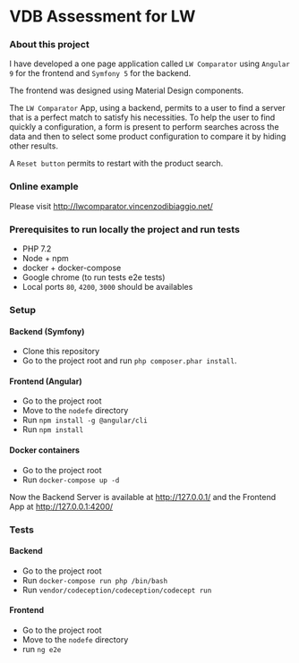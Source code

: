 # VDB Assessment for LW

### About this project
I have developed a one page application called `LW Comparator` using `Angular 9` for the frontend and `Symfony 5` for the backend.

The frontend was designed using Material Design components.

The `LW Comparator` App, using a backend, permits to a user to find a server that is a perfect match to satisfy his necessities. To help the user to find quickly a configuration, a form is present to perform searches across the data and then to select some product configuration to compare it by hiding other results.

A `Reset button` permits to restart with the product search. 

### Online example
Please visit http://lwcomparator.vincenzodibiaggio.net/

### Prerequisites to run locally the project and run tests

* PHP 7.2
* Node + npm
* docker + docker-compose
* Google chrome (to run tests e2e tests)
* Local ports `80`, `4200`, `3000` should be availables

### Setup

#### Backend (Symfony)
* Clone this repository
* Go to the project root and run `php composer.phar install`.

#### Frontend (Angular)
* Go to the project root 
* Move to the `nodefe` directory
* Run `npm install -g @angular/cli`
* Run `npm install`

#### Docker containers
* Go to the project root
* Run `docker-compose up -d`

Now the Backend Server is available at http://127.0.0.1/ and the Frontend App at http://127.0.0.1:4200/

### Tests

#### Backend
* Go to the project root
* Run `docker-compose run php /bin/bash`
* Run `vendor/codeception/codeception/codecept run` 

#### Frontend
* Go to the project root 
* Move to the `nodefe` directory
* run `ng e2e`

